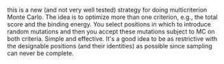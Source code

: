 this is a new (and not very well tested) strategy for doing multicriterion Monte Carlo. The idea is to optimize more than one criterion, e.g., the total score and the binding energy. You select positions in which to introduce random mutations and then you accept these mutations subject to MC on both criteria. Simple and effective. It's a good idea to be as restrictive with the designable positions (and their identities) as possible since sampling can never be complete.
